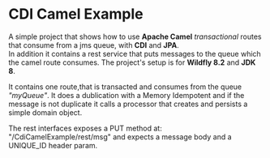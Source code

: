 # CDI Camel Example
A simple project that shows how to use **Apache Camel** *transactional* routes that consume from a jms queue, with **CDI** and **JPA**.  
In addition it contains a rest service that puts messages to the queue which the camel route consumes.
The project's setup is for **Wildfly 8.2** and **JDK 8**.

It contains one route,that is transacted and consumes from the queue *"myQueue"*. It does a dublication with a Memory Idempotent and if the message is not duplicate it calls a processor that creates and persists a simple domain object.

The rest interfaces exposes a PUT method at: "/CdiCamelExample/rest/msg" and expects a message body and a UNIQUE_ID header param.
